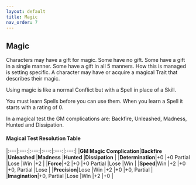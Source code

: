 ```yaml
---
layout: default
title: Magic
nav_order: 7
---
```

## Magic

Characters may have a gift for magic. Some have no gift. Some have a gift in a single manner. Some have a gift in all 5 manners. How this is managed is setting specific. A character may have or acquire a magical Trait that describes their magic.

Using magic is like a normal Conflict but with a Spell in place of a Skill.

You must learn Spells before you can use them. When you learn a Spell it starts with a rating of 0.

In a magical test the GM complications are: Backfire, Unleashed, Madness, Hunted and Dissipation.

#### **Magical Test Resolution Table**

|:---|:---:|:---:|:---:|:---:|:---:|
|**GM Magic Complication**|**Backfire** |**Unleashed** |**Madness** |**Hunted** |**Dissipation** |
|**Determination**|+0 |+0 Partial |Lose |Win |+2 |
|**Force**|+2 |+0 |+0 Partial |Lose |Win |
|**Speed**|Win |+2 |+0 |+0, Partial |Lose |
|**Precision**|Lose |Win |+2 |+0 |+0, Partial |
|**Imagination**|+0, Partial |Lose |Win |+2 |+0 |
